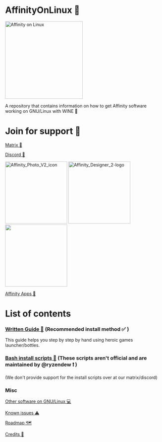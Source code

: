 # AffinityOnLinux 🌹

<img src="https://raw.githubusercontent.com/Twig6943/AffinityOnLinux/refs/heads/main/Assets/affinitytux_vectorized.png" alt="Affinity on Linux" width="250"/>

A repository that contains information on how to get Affinity software working on GNU/Linux with WINE 🐧

# Join for support 🤝

[Matrix 💬](https://matrix.to/#/#affinityonlinux:matrix.org)

[Discord 💬](https://discord.gg/t5V9ecpJWZ)

<img src="https://github.com/user-attachments/assets/c7b70ee5-58e3-46c6-b385-7c3d02749664" alt="Affinity_Photo_V2_icon" width="200"/>

<img src="https://github.com/user-attachments/assets/8ea7f748-c455-4ee8-9a94-775de40dbbf3" alt="Affinity_Designer_2-logo" width="200"/>

<img src="https://github.com/user-attachments/assets/96ae06f8-470b-451f-ba29-835324b5b552" width="200"/>

[Affinity Apps 📢](https://affinity.serif.com)

# List of contents

### [Written Guide 📕](https://github.com/Twig6943/AffinityOnLinux/tree/main/Guides) (Recommended install method ✅ )

This guide helps you step by step by hand using heroic games launcher/bottles.

### [Bash install scripts 🤖](https://github.com/ryzendew/AffinityOnLinux) (These scripts aren't official and are maintained by @ryzendew ❗ )

(We don't provide support for the install scripts over at our matrix/discord)

### Misc

[Other software on GNU/Linux 💻](https://github.com/Twig6943/AffinityOnLinux/blob/main/OtherSoftware/OtherSoftware-on-Linux.md)

[Known issues ⚠️](https://github.com/Twig6943/AffinityOnLinux/blob/main/Known-issues.md)

[Roadmap 🗺️](https://github.com/Twig6943/AffinityOnLinux/blob/main/Roadmap.md)

[Credits 📜 ](https://github.com/Twig6943/AffinityOnLinux/blob/main/Credits.md)
